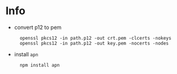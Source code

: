 Info
====

* convert p12 to pem

        openssl pkcs12 -in path.p12 -out crt.pem -clcerts -nokeys
        openssl pkcs12 -in path.p12 -out key.pem -nocerts -nodes

* install `apn`

        npm install apn
